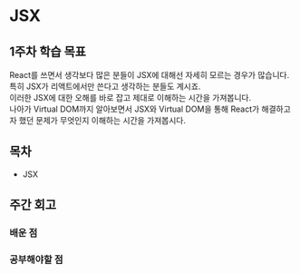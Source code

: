 # JSX

## 1주차 학습 목표

React를 쓰면서 생각보다 많은 분들이 JSX에 대해선 자세히 모르는 경우가 많습니다.\
특히 JSX가 리액트에서만 쓴다고 생각하는 분들도 계시죠.\
이러한 JSX에 대한 오해를 바로 잡고 제대로 이해하는 시간을 가져봅니다.\
나아가 Virtual DOM까지 알아보면서 JSX와 Virtual DOM을 통해 React가 해결하고자 했던 문제가 무엇인지 이해하는 시간을 가져봅시다.

## 목차

- JSX

## 주간 회고

### 배운 점

### 공부해야할 점
